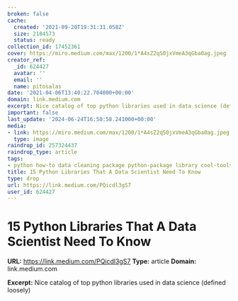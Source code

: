 ```yaml
---
broken: false
cache:
  created: '2021-09-20T19:31:31.058Z'
  size: 2184573
  status: ready
collection_id: 17452361
cover: https://miro.medium.com/max/1200/1*A4sZ2qS0jxVmeA3qGba0ag.jpeg
creator_ref:
  _id: 624427
  avatar: ''
  email: ''
  name: pitosalas
date: '2021-04-06T13:40:22.704000+00:00'
domain: link.medium.com
excerpt: Nice catalog of top python libraries used in data science (defined loosely)
important: false
last_update: '2024-06-24T16:50:58.241000+00:00'
media:
- link: https://miro.medium.com/max/1200/1*A4sZ2qS0jxVmeA3qGba0ag.jpeg
  type: image
raindrop_id: 257324437
raindrop_type: article
tags:
- python how-to data cleaning package python-package library cool-tools
title: 15 Python Libraries That A Data Scientist Need To Know
type: drop
url: https://link.medium.com/PQicdl3gS7
user_id: 624427
---
```


# 15 Python Libraries That A Data Scientist Need To Know

**URL:** https://link.medium.com/PQicdl3gS7
**Type:** article
**Domain:** link.medium.com

**Excerpt:** Nice catalog of top python libraries used in data science (defined loosely)
